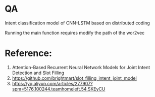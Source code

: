 # QA
Intent classification model of CNN-LSTM based on distributed coding

Running the main function  requires modify the path of the wor2vec

# Reference:
1. Attention-Based Recurrent Neural Network Models for Joint Intent Detection and Slot Filling
2. https://github.com/brightmart/slot_filling_intent_joint_model
3. https://yq.aliyun.com/articles/277907?spm=5176.100244.teamhomeleft.54.SKEyCU
